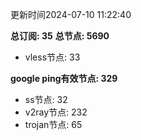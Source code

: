 更新时间2024-07-10 11:22:40

**总订阅: 35**
**总节点: 5690**
- vless节点: 33

**google ping有效节点: 329**
- ss节点: 32
- v2ray节点: 232
- trojan节点: 65
